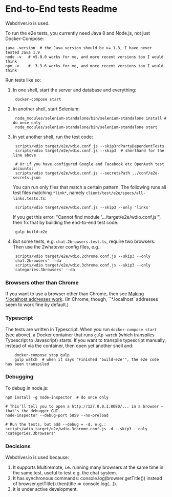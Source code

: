 End-to-End tests Readme
===================

Webdriver.io is used.

To run the e2e tests, you currently need Java 8 and Node.js, not just Docker-Compose:

    java -version  # the Java version should be >= 1.8, I have never tested Java 1.9
    node -v   # v5.0.0 works for me, and more recent versions too I would think
    npm -v    #  3.3.6 works for me, and more recent versions too I would think

Run tests like so:

1. In one shell, start the server and database and everything:

        docker-compose start

1. In another shell, start Selenium:

        node_modules/selenium-standalone/bin/selenium-standalone install # do once only
        node_modules/selenium-standalone/bin/selenium-standalone start

1. In yet another shell, run the test code:

        scripts/wdio target/e2e/wdio.conf.js --skip3rdPartyDependentTests
        scripts/wdio target/e2e/wdio.conf.js --skip3  # shorthand for the line above

        # Or if you have configured Google and Facebook etc OpenAuth test accounts:
        scripts/wdio target/e2e/wdio.conf.js --secretsPath ../conf/e2e-secrets.json

    You can run only files that match a certain pattern. The following runs
    all test files matching `*link*`, namely `client/test/e2e/specs/all-links.tests.ts`:

        scripts/wdio target/e2e/wdio.conf.js --skip3 --only 'links'

    If you get this error: "Cannot find module '.../target/e2e/wdio.conf.js'", then
    fix that by building the end-to-end test code:

        gulp build-e2e

1. But some tests, e.g. `chat.2browsers.test.ts`, require two browsers. Then use the 2whatever config files, e.g.:

        scripts/wdio target/e2e/wdio.2chrome.conf.js --skip3 --only 'chat.2browsers' --da
        scripts/wdio target/e2e/wdio.3chrome.conf.js --skip3 --only 'categories.3browsers' --da


### Browsers other than Chrome

If you want to use a browser other than Chrome, then see [Making *.localhost addresses work](./wildcard-dot-localhost.md).
(In Chrome, though, ``*.localhost` addresses seem to work fine by default.)


### Typescript

The tests are written in Typescript. When you run `docker-compose start` (see above), a Docker container
that runs `gulp watch` (which transpiles Typescript to Javascript) starts. If you want to
transpile typescript manually, instead of via the container, then open yet another shell and:

        docker-compose stop gulp
        gulp watch  # when it says "Finished 'build-e2e'", the e2e code has been transpiled


### Debugging

To debug in node.js:

    npm install -g node-inspector  # do once only

    # This'll tell you to open a http://127.0.0.1:8080/... in a browser — that's the debugger GUI.
    node-inspector --debug-port 5859 --no-preload

    # Run the tests, but add --debug = -d, e.g.:
    scripts/wdio target/e2e/wdio.3chrome.conf.js -d --skip3 --only 'categories.3browsers'


### Decisions

Webdriver.io is used because:
  1. It supports Multiremote, i.e. running many browsers at the same time in the same test, useful to test e.g. the chat system.
  2. It has synchronous commands: console.log(browser.getTitle()) instead of browser.getTitle().then(title => console.log(...)).
  3. it is under active development.

